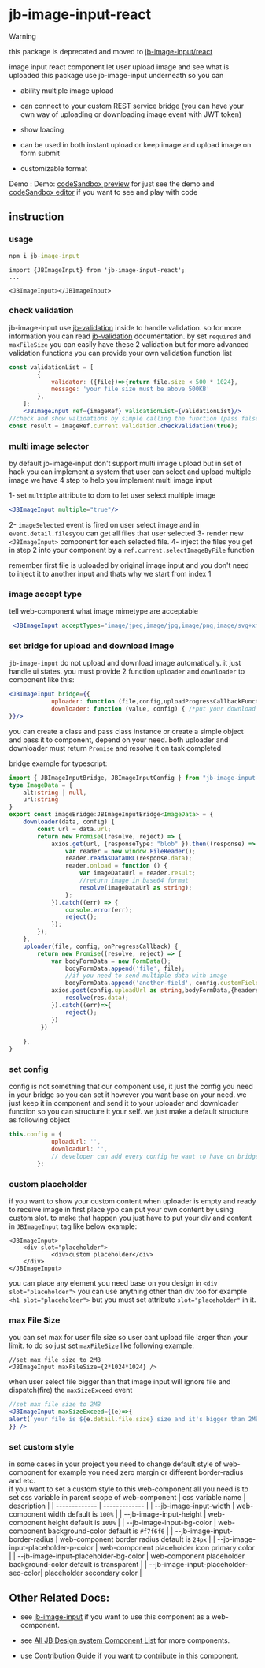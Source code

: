 # jb-image-input-react

> [!WARNING]  
> this package is deprecated and moved to [jb-image-input/react](https://github.com/javadbat/jb-image-input/tree/main/react)

image input react component let user upload image and see what is uploaded
this package use jb-image-input underneath so you can 

- ability multiple image upload 

- can connect to your custom REST service bridge (you can have your own way of uploading or downloading image event with JWT token)

- show loading

- can be used in both instant upload or keep image and upload image on form submit

- customizable format

Demo :  Demo: [codeSandbox preview](https://3f63dj.csb.app/samples/jb-image-input) for just see the demo and [codeSandbox editor](https://codesandbox.io/p/sandbox/jb-design-system-3f63dj?file=%2Fsrc%2Fsamples%2FJBImageInput.tsx) if you want to see and play with code

## instruction

### usage

```cmd
npm i jb-image-input
```

```JSX
import {JBImageInput} from 'jb-image-input-react';
...

<JBImageInput></JBImageInput>
```


### check validation

jb-image-input use [jb-validation](https://github.com/javadbat/jb-validation) inside to handle validation. so for more information you can read [jb-validation](https://github.com/javadbat/jb-validation) documentation.
by set `required` and `maxFileSize` you can easily have these 2 validation but for more advanced validation functions you can provide your own validation function list

```jsx
const validationList = [
        {
            validator: ({file})=>{return file.size < 500 * 1024},
            message: 'your file size must be above 500KB'
        },
    ];
    <JBImageInput ref={imageRef} validationList={validationList}/>
//check and show validations by simple calling the function (pass false if you dont want to show error and just want to check silently)
const result = imageRef.current.validation.checkValidation(true);

```

### multi image selector

by default jb-image-input don't support multi image upload but in set of hack you can implement a system that user can select and upload multiple image
we have 4 step to help you implement multi image input

1- set `multiple` attribute to dom to let user select multiple image

```jsx
<JBImageInput multiple="true"/>
```

2- `imageSelected` event is fired on user select image and in `event.detail.files`you can get all files that user selected
3- render new `<JBImageInput>` component for each selected file.
4- inject the files you get in step 2 into your component by a `ref.current.selectImageByFile` function


remember first file is uploaded by original image input and you don't need to inject it to another input and thats why we start from index 1

### image accept type

tell web-component what image mimetype are acceptable

```jsx
 <JBImageInput acceptTypes="image/jpeg,image/jpg,image/png,image/svg+xml"/>
```
### set bridge for upload and download image

`jb-image-input` do not upload and download image automatically. it just handle ui states.
you must provide 2 function `uploader` and `downloader` to component like this:

```jsx
<JBImageInput bridge={{
            uploader: function (file,config,uploadProgressCallbackFunction) { /*put your functionality here*/},
            downloader: function (value, config) { /*put your download functionality here*/}
}}/>
```

you can create a class and pass class instance or create a simple object and pass it to component, depend on your need.
both uploader and downloader must return `Promise` and resolve it on task completed

bridge example for typescript:

```typescript
import { JBImageInputBridge, JBImageInputConfig } from "jb-image-input-react";
type ImageData = {
    alt:string | null,
    url:string
}
export const imageBridge:JBImageInputBridge<ImageData> = {
    downloader(data, config) {
        const url = data.url;
        return new Promise((resolve, reject) => {
            axios.get(url, {responseType: "blob" }).then((response) => {
                var reader = new window.FileReader();
                reader.readAsDataURL(response.data);
                reader.onload = function () {
                    var imageDataUrl = reader.result;
                    //return image in base64 format
                    resolve(imageDataUrl as string);
                };
            }).catch((err) => {
                console.error(err);
                reject();
            });
        });
    },
    uploader(file, config, onProgressCallback) {
        return new Promise((resolve, reject) => { 
            var bodyFormData = new FormData();
                bodyFormData.append('file', file);
                //if you need to send multiple data with image
                bodyFormData.append('another-field', config.customField)
            axios.post(config.uploadUrl as string,bodyFormData,{headers: { "Content-Type": "multipart/form-data" }}).then((res)=>{
                resolve(res.data);
            }).catch((err)=>{
                reject();
            })
         })
       
    },
}
```


### set config

config is not something that our component use, it just the config you need in your bridge so you can set it however you want base on your need. we just keep it in component and send it to your uploader and downloader function so you can structure it your self. we just make a default structure as following object

```javascript
this.config = {
            uploadUrl: '',
            downloadUrl: '',
            // developer can add every config he want to have on bridge functions
        };
```

### custom placeholder
if you want to show your custom content when uploader is empty and ready to receive image in first place ypo can put your own content by using custom slot.
to make that happen you just have to put your div and content in `JBImageInput` tag like below example:

```JSX
<JBImageInput>
    <div slot="placeholder">
            <div>custom placeholder</div>
    </div>
</JBImageInput>
```
you can place any element you need base on you design in `<div slot="placeholder">` you can use anything other than div too for example `<h1 slot="placeholder">` but you must set attribute `slot="placeholder"` in it.

### max File Size

you can set max for user file size so user cant upload file larger than your limit. to do so just set `maxFileSize` like following example:

```JSX
//set max file size to 2MB
<JBImageInput maxFileSize={2*1024*1024} />
```
when user select file bigger than that image input will ignore file and dispatch(fire) the `maxSizeExceed` event
```jsx
//set max file size to 2MB
<JBImageInput maxSizeExceed={(e)=>{
alert(`your file is ${e.detail.file.size} size and it's bigger than 2MB`);
}} />
```
### set custom style

in some cases in your project you need to change default style of web-component for example you need zero margin or different border-radius and etc.    
if you want to set a custom style to this web-component all you need is to set css variable in parent scope of web-component 
| css variable name                     | description                                                                                   |
| -------------                         | -------------                                                                                 |
| --jb-image-input-width                | web-component width default is `100%`                                                         |
| --jb-image-input-height               | web-component height default is `100%`                                                        |
| --jb-image-input-bg-color             | web-component background-color default is `#f7f6f6`                                           |
| --jb-image-input-border-radius        | web-component border radius default is `24px`                                                 |
| --jb-image-input-placeholder-p-color  | web-component placeholder icon primary color                                                   |
| --jb-image-input-placeholder-bg-color | web-component placeholder background-color default is transparent                              |
| --jb-image-input-placeholder-sec-color| placeholder secondary color                                                                   |

## Other Related Docs:

- see [jb-image-input](https://github.com/javadbat/jb-image-input-react) if you want to use this component as a web-component.

- see [All JB Design system Component List](https://github.com/javadbat/design-system/blob/master/docs/component-list.md) for more components.

- use [Contribution Guide](https://github.com/javadbat/design-system/blob/master/docs/contribution-guide.md) if you want to contribute in this component.